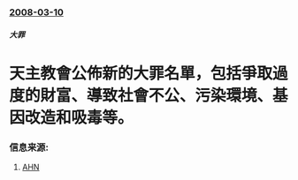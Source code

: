 ### [2008-03-10](/news/2008/03/10/index.md)

##### 大罪
# 天主教會公佈新的大罪名單，包括爭取過度的財富、導致社會不公、污染環境、基因改造和吸毒等。




### 信息来源:

1. [AHN](https://web.archive.org/web/20080314014233/http://www.allheadlinenews.com/articles/7010282589)
